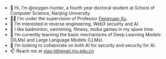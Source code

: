 - 👋 Hi, I’m @oxygen-hunter, a fourth year doctoral student at School of Computer Science, Nanjing University.
- 👨‍🏫 I'm under the supervision of Professor [Fengyuan Xu](https://cs.nju.edu.cn/fxu/index.htm). 
- 👀 I’m interested in reverse engineering, Web3 secuirty and AI.
- 💪 I like badminton, swimming, fitness, moba games in my spare time.
- 🌱 I’m currently learning the basic mechanisms of Deep Learning Models (DLMs) and Large Language Models (LLMs).
- 💞️ I’m looking to collaborate on both AI for security and security for AI.
- 📫 Reach me at xiao.li@smail.nju.edu.cn

<!---
oxygen-hunter/oxygen-hunter is a ✨ special ✨ repository because its `README.md` (this file) appears on your GitHub profile.
You can click the Preview link to take a look at your changes.
--->
